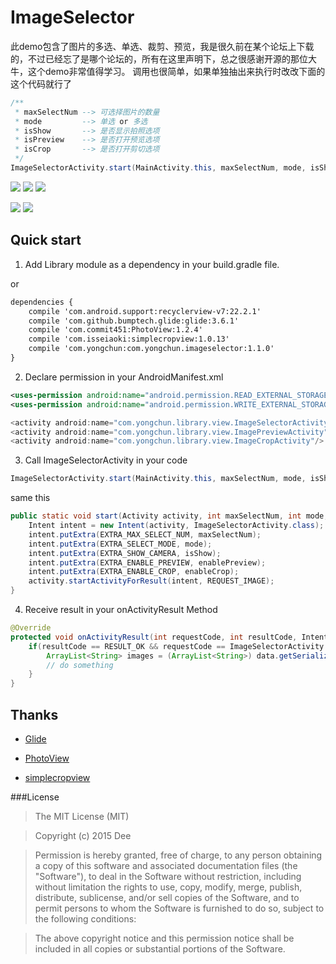 # ImageSelector
此demo包含了图片的多选、单选、裁剪、预览，我是很久前在某个论坛上下载的，不过已经忘了是哪个论坛的，所有在这里声明下，总之很感谢开源的那位大牛，这个demo非常值得学习。
调用也很简单，如果单独抽出来执行时改改下面的这个代码就行了<br>
```Java
/**
 * maxSelectNum --> 可选择图片的数量
 * mode         --> 单选 or 多选
 * isShow       --> 是否显示拍照选项
 * isPreview    --> 是否打开预览选项
 * isCrop       --> 是否打开剪切选项
 */
ImageSelectorActivity.start(MainActivity.this, maxSelectNum, mode, isShow,isPreview,isCrop);
```

![](https://raw.githubusercontent.com/ioneday/ImageSelector/master/screenshot/Screenshot1.jpg)
![](https://raw.githubusercontent.com/ioneday/ImageSelector/master/screenshot/Screenshot2.jpg)
![](https://raw.githubusercontent.com/ioneday/ImageSelector/master/screenshot/Screenshot3.jpg)

![](https://raw.githubusercontent.com/ioneday/ImageSelector/master/screenshot/Screenshot4.jpg)
![](https://raw.githubusercontent.com/ioneday/ImageSelector/master/screenshot/Screenshot5.jpg)

## Quick start

1) Add Library module as a dependency in your build.gradle file.

or

```xml
dependencies {
    compile 'com.android.support:recyclerview-v7:22.2.1'
    compile 'com.github.bumptech.glide:glide:3.6.1'
    compile 'com.commit451:PhotoView:1.2.4'
    compile 'com.isseiaoki:simplecropview:1.0.13'
    compile 'com.yongchun:com.yongchun.imageselector:1.1.0'
}
```

2) Declare permission in your AndroidManifest.xml

```xml
<uses-permission android:name="android.permission.READ_EXTERNAL_STORAGE" />
<uses-permission android:name="android.permission.WRITE_EXTERNAL_STORAGE"/>
```
```java
<activity android:name="com.yongchun.library.view.ImageSelectorActivity"/>
<activity android:name="com.yongchun.library.view.ImagePreviewActivity"/>
<activity android:name="com.yongchun.library.view.ImageCropActivity"/>
```

3) Call ImageSelectorActivity in your code

```java
ImageSelectorActivity.start(MainActivity.this, maxSelectNum, mode, isShow,isPreview,isCrop);
```
same this

```java
public static void start(Activity activity, int maxSelectNum, int mode, boolean isShow, boolean enablePreview, boolean enableCrop) {
    Intent intent = new Intent(activity, ImageSelectorActivity.class);
    intent.putExtra(EXTRA_MAX_SELECT_NUM, maxSelectNum);
    intent.putExtra(EXTRA_SELECT_MODE, mode);
    intent.putExtra(EXTRA_SHOW_CAMERA, isShow);
    intent.putExtra(EXTRA_ENABLE_PREVIEW, enablePreview);
    intent.putExtra(EXTRA_ENABLE_CROP, enableCrop);
    activity.startActivityForResult(intent, REQUEST_IMAGE);
}
```
4) Receive result in your onActivityResult Method

``` java
@Override
protected void onActivityResult(int requestCode, int resultCode, Intent data) {
    if(resultCode == RESULT_OK && requestCode == ImageSelectorActivity.REQUEST_IMAGE){
        ArrayList<String> images = (ArrayList<String>) data.getSerializableExtra(ImageSelectorActivity.REQUEST_OUTPUT);
        // do something
    }
}
```

## Thanks

* [Glide](https://github.com/bumptech/glide)

* [PhotoView](https://github.com/chrisbanes/PhotoView)

* [simplecropview](https://github.com/IsseiAoki/SimpleCropView)

###License
>The MIT License (MIT)

>Copyright (c) 2015 Dee

>Permission is hereby granted, free of charge, to any person obtaining a copy
of this software and associated documentation files (the "Software"), to deal
in the Software without restriction, including without limitation the rights
to use, copy, modify, merge, publish, distribute, sublicense, and/or sell
copies of the Software, and to permit persons to whom the Software is
furnished to do so, subject to the following conditions:

>The above copyright notice and this permission notice shall be included in all
copies or substantial portions of the Software.
